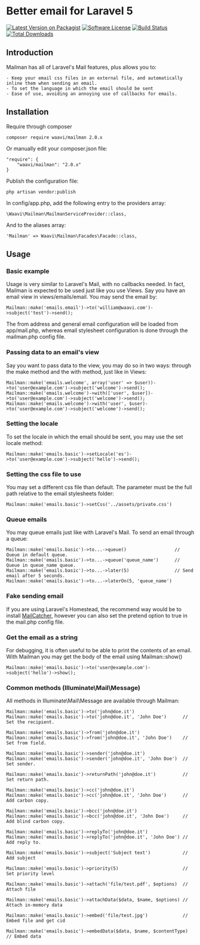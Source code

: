 # Better email for Laravel 5

[![Latest Version on Packagist](https://img.shields.io/packagist/v/waavi/mailman.svg?style=flat-square)](https://packagist.org/packages/waavi/mailman)
[![Software License](https://img.shields.io/badge/license-MIT-brightgreen.svg?style=flat-square)](LICENSE.md)
[![Build Status](https://img.shields.io/travis/Waavi/mailman/master.svg?style=flat-square)](https://travis-ci.org/Waavi/mailman)
[![Total Downloads](https://img.shields.io/packagist/dt/waavi/mailman.svg?style=flat-square)](https://packagist.org/packages/waavi/mailman)

## Introduction

Mailman has all of Laravel's Mail features, plus allows you to:

	- Keep your email css files in an external file, and automatically inline them when sending an email.
	- To set the language in which the email should be sent
	- Ease of use, avoiding an annoying use of callbacks for emails.

## Installation

Require through composer

	composer require waavi/mailman 2.0.x

Or manually edit your composer.json file:

	"require": {
		"waavi/mailman": "2.0.x"
	}

Publish the configuration file:

	php artisan vendor:publish

In config/app.php, add the following entry to the providers array:

	\Waavi\Mailman\MailmanServiceProvider::class,

And to the aliases array:

	'Mailman' => Waavi\Mailman\Facades\Facade::class,

## Usage

### Basic example

Usage is very similar to Laravel's Mail, with no callbacks needed. In fact, Mailman is expected to be used just like you use Views. Say you have an email view in views/emails/email. You may send the email by:

	Mailman::make('emails.email')->to('william@waavi.com')->subject('test')->send();

The from address and general email configuration will be loaded from app/mail.php, whereas email stylesheet configuration is done through the mailman.php config file.

### Passing data to an email's view

Say you want to pass data to the view, you may do so in two ways: through the make method and the with method, just like in Views:

	Mailman::make('emails.welcome', array('user' => $user))->to('user@example.com')->subject('welcome')->send();
	Mailman::make('emails.welcome')->with(['user', $user])->to('user@example.com')->subject('welcome')->send();
	Mailman::make('emails.welcome')->with('user', $user)->to('user@example.com')->subject('welcome')->send();

### Setting the locale

To set the locale in which the email should be sent, you may use the set locale method:

	Mailman::make('emails.basic')->setLocale('es')->to('user@example.com')->subject('hello')->send();

### Setting the css file to use

You may set a different css file than default. The parameter must be the full path relative to the email stylesheets folder:

	Mailman::make('emails.basic')->setCss('../assets/private.css')

### Queue emails

You may queue emails just like with Laravel's Mail. To send an email through a queue:

	Mailman::make('emails.basic')->to...->queue()                  // Queue in default queue.
	Mailman::make('emails.basic')->to...->queue('queue_name')      // Queue in queue_name queue.
	Mailman::make('emails.basic')->to...->later(5)                 // Send email after 5 seconds.
	Mailman::make('emails.basic')->to...->laterOn(5, 'queue_name')

### Fake sending email

If you are using Laravel's Homestead, the recommend way would be to install [MailCatcher](http://blog.bobbyallen.me/2014/10/21/installing-mailcatcher-support-in-laravel-homestead/), however you can also set the pretend option to true in the mail.php config file.

### Get the email as a string

For debugging, it is often useful to be able to print the contents of an email. With Mailman you may get the body of the email using Mailman::show()

	Mailman::make('emails.basic')->to('user@example.com')->subject('hello')->show();

### Common methods (Illuminate\Mail\Message)

All methods in Illuminate\Mail\Message are available through Mailman:

	Mailman::make('emails.basic')->to('john@doe.it')
	Mailman::make('emails.basic')->to('john@doe.it', 'John Doe')      // Set the recipient.

	Mailman::make('emails.basic')->from('john@doe.it')
	Mailman::make('emails.basic')->from('john@doe.it', 'John Doe')    // Set from field.

	Mailman::make('emails.basic')->sender('john@doe.it')
	Mailman::make('emails.basic')->sender('john@doe.it', 'John Doe')  // Set sender.

	Mailman::make('emails.basic')->returnPath('john@doe.it')          // Set return path.

	Mailman::make('emails.basic')->cc('john@doe.it')
	Mailman::make('emails.basic')->cc('john@doe.it', 'John Doe')      // Add carbon copy.

	Mailman::make('emails.basic')->bcc('john@doe.it')
	Mailman::make('emails.basic')->bcc('john@doe.it', 'John Doe')     // Add blind carbon copy.

	Mailman::make('emails.basic')->replyTo('john@doe.it')
	Mailman::make('emails.basic')->replyTo('john@doe.it', 'John Doe') // Add reply to.

	Mailman::make('emails.basic')->subject('Subject text')            // Add subject

	Mailman::make('emails.basic')->priority(5)                        // Set priority level

	Mailman::make('emails.basic')->attach('file/test.pdf', $options)  // Attach file

	Mailman::make('emails.basic')->attachData($data, $name, $options) // Attach in-memory data

	Mailman::make('emails.basic')->embed('file/test.jpg')             // Embed file and get cid

	Mailman::make('emails.basic')->embedData($data, $name, $contentType)  // Embed data
